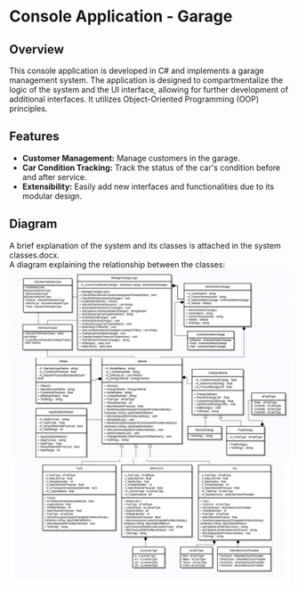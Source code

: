 # Console Application - Garage

## Overview
This console application is developed in C# and implements a garage management system. The application is designed to compartmentalize the logic of the system and the UI interface, allowing for further development of additional interfaces. It utilizes Object-Oriented Programming (OOP) principles.

## Features
- **Customer Management:** Manage customers in the garage.
- **Car Condition Tracking:** Track the status of the car's condition before and after service.
- **Extensibility:** Easily add new interfaces and functionalities due to its modular design.

## Diagram
A brief explanation of the system and its classes is attached in the system classes.docx.  
A diagram explaining the relationship between the classes:
<img src="./Screenshots/D1.png" alt="D1" width="600">
<img src="./Screenshots/D2.png" alt="D2" width="600">


